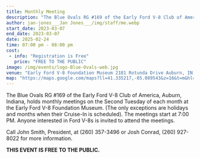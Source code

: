 ```yaml
---
title: Monthly Meeting
description: "The Blue Ovals RG #169 of the Early Ford V-8 Club of America, Auburn, Indiana, holds monthly meetings on the Second Tuesday of each month at the Early Ford V-8 Foundation Museum."
author: jan-jones___Jan Jones___/img/staff/me.webp
start_date: 2023-03-07
end_date: 2023-03-07
date: 2025-02-24
time: 07:00 pm - 08:00 pm
cost: 
 - info: "Registration is Free"
   price: "FREE TO THE PUBLIC"
image: /img/events/logo-Blue-Ovals-web.jpg
venue: "Early Ford V-8 Foundation Museum 2181 Rotunda Drive Auburn, IN 46706"
map: "https://maps.google.com/maps?ll=41.335217,-85.089543&z=16&t=m&hl=en&gl=US&mapclient=embed&cid=15278397035761174731"
---
```

The Blue Ovals RG #169 of the Early Ford V-8 Club of America, Auburn, Indiana, holds monthly meetings on the Second Tuesday of each month at the Early Ford V-8 Foundation Museum. (The only exceptions are holidays and months when their Cruise-In is scheduled). The meetings start at 7:00 PM. Anyone interested in Ford V-8s is invited to attend the meetings.

Call John Smith, President, at (260) 357-3496 or Josh Conrad, (260) 927-8022 for more information.

**THIS EVENT IS FREE TO THE PUBLIC.**
